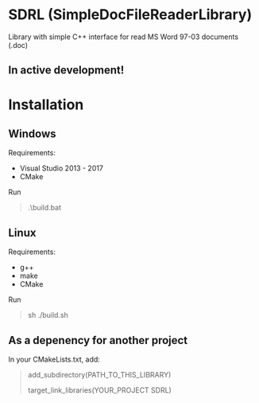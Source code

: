 # SDRL (SimpleDocFileReaderLibrary)
Library with simple C++ interface for read MS Word 97-03 documents (.doc)
## In active development!

# Installation

## Windows
Requirements:
* Visual Studio 2013 - 2017
* CMake

Run
>.\build.bat

## Linux
Requirements:
* g++
* make
* CMake

Run
>sh ./build.sh

## As a depenency for another project

In your CMakeLists.txt, add:
>add_subdirectory(PATH_TO_THIS_LIBRARY)
>
>target_link_libraries(YOUR_PROJECT SDRL)